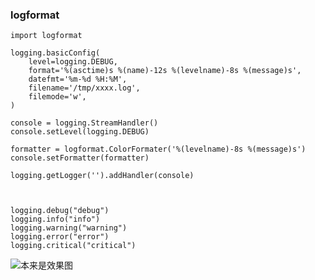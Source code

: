 ### logformat

```
import logformat

logging.basicConfig(
    level=logging.DEBUG,
    format='%(asctime)s %(name)-12s %(levelname)-8s %(message)s',
    datefmt='%m-%d %H:%M',
    filename='/tmp/xxxx.log',
    filemode='w',
)

console = logging.StreamHandler()
console.setLevel(logging.DEBUG)

formatter = logformat.ColorFormater('%(levelname)-8s %(message)s')
console.setFormatter(formatter)

logging.getLogger('').addHandler(console)



logging.debug("debug")
logging.info("info")
logging.warning("warning")
logging.error("error")
logging.critical("critical")
```

![本来是效果图](http://3-im.guokr.com/auLjVuJNnb1w4_ByAvg5VLSDUws5yij151zwBGVSVBrcBAAAqQAAAFBO.png)
